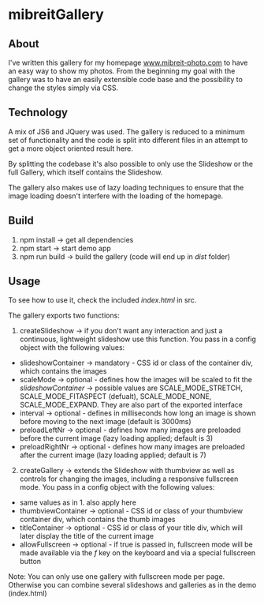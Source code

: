 # mibreitGallery

## About

I've written this gallery for my homepage www.mibreit-photo.com to have an easy way to show my photos. From the beginning my goal with the gallery was to have an easily extensible code base and the possibility to change the styles simply via CSS.

## Technology

A mix of JS6 and JQuery was used. The gallery is reduced to a minimum set of functionality and the code is split into different files in an attempt to get a more object oriented result here.

By splitting the codebase it's also possible to only use the Slideshow or the full Gallery, which itself contains the Slideshow.

The gallery also makes use of lazy loading techniques to ensure that the image loading doesn't interfere with the loading of the homepage.

## Build

1. npm install -> get all dependencies
2. npm start -> start demo app
3. npm run build -> build the gallery (code will end up in _dist_ folder)

## Usage

To see how to use it, check the included _index.html_ in src.

The gallery exports two functions:

1. createSlideshow -> if you don't want any interaction and just a continuous, lightweight slideshow use this function. You pass in a config object with the following values:

- slideshowContainer -> mandatory - CSS id or class of the container div, which contains the images
- scaleMode -> optional - defines how the images will be scaled to fit the _slideshowContainer_ -> possible values are SCALE_MODE_STRETCH, SCALE_MODE_FITASPECT (defualt), SCALE_MODE_NONE, SCALE_MODE_EXPAND. They are also part of the exported interface
- interval -> optional - defines in milliseconds how long an image is shown before moving to the next image (default is 3000ms)
- preloadLeftNr -> optional - defines how many images are preloaded before the current image (lazy loading applied; default is 3)
- preloadRightNr -> optional - defines how many images are preloaded after the current image (lazy loading applied; default is 7)

2. createGallery -> extends the Slideshow with thumbview as well as controls for changing the images, including a responsive fullscreen mode. You pass in a config object with the following values:

- same values as in 1. also apply here
- thumbviewContainer -> optional - CSS id or class of your thumbview container div, which contains the thumb images
- titleContainer -> optional - CSS id or class of your title div, which will later display the title of the current image
- allowFullscreen -> optional - if true is passed in, fullscreen mode will be made available via the _f_ key on the keyboard and via a special fullscreen button

Note: You can only use one gallery with fullscreen mode per page. Otherwise you can combine several slideshows and galleries as in the demo (index.html)
